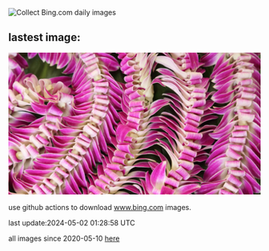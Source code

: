 ![Collect Bing.com daily images](https://github.com/counter2015/bing-daily-images/workflows/Collect%20Bing.com%20daily%20images/badge.svg)
## lastest image:
![](images/HawaiianLei.jpg)

use github actions to download www.bing.com images.

last update:2024-05-02 01:28:58 UTC

all images since 2020-05-10 [here](https://github.com/counter2015/bing-daily-images/tree/master/images) 

